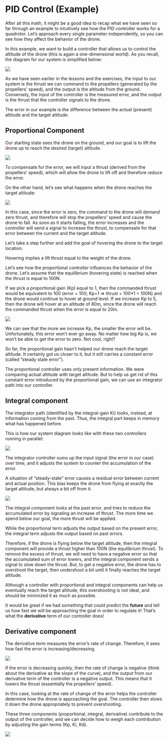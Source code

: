 # PID Control (Example)

After all this math, it might be a good idea to recap what we have seen so far through an example to intuitively see how the PID controller works for a quadrotor. Let’s approach every single parameter independently, so you can see how they affect the behavior of the drone.

In this example, we want to build a controller that allows us to control the altitude of the drone (this is again a one-dimensional world). As you recall, the diagram for our system is simplified below:

![](1.%20Control.png)

As we have seen earlier in the lessons and the exercises, the input to our system is the thrust we can command to the propellers (generated by the propellers’ speed), and the output is the altitude from the ground. Conversely, the input of the controller is the measured error, and the output is the thrust that the controller signals to the drone.

The error in our example is the difference between the actual (present) altitude and the target altitude.

## Proportional Component

Our starting state sees the drone on the ground, and our goal is to lift the drone up to reach the desired (target) altitude.

![](21.%20Example%20-%201.png)

To compensate for the error, we will input a thrust (derived from the propellers’ speed), which will allow the drone to lift off and therefore reduce the error.

On the other hand, let’s see what happens when the drone reaches the target altitude:

![](21.%20Example%20-%202.png)

In this case, since the error is zero, the command to the drone will demand zero thrust, and therefore will stop the propellers’ speed and cause the drone to fall. As soon as it starts falling, the error increases and the controller will send a signal to increase the thrust, to compensate for that error between the current and the target altitude.

Let’s take a step further and add the goal of hovering the drone to the target location.

Hovering implies a lift thrust equal to the weight of the drone.

Let’s see how the proportional controller influences the behavior of the drone. Let’s assume that the equilibrium (hovering state) is reached when the thrust is equal to 100N.

If we pick a proportional gain (Kp) equal to 1, then the commanded thrust would be equivalent to 100 (error = 100; Kp=1 => thrust = 100*1 = 100N) and the drone would continue to hover at ground level. If we increase Kp to 5, then the drone will hover at an altitude of 80m, since the drone will reach the commanded thrust when the error is equal to 20m.

![](21.%20Example%20-%203.png)

We can see that the more we increase Kp, the smaller the error will be. Unfortunately, this error won’t ever go away. No matter how big Kp is, we won’t be able to get the error to zero. Not cool, right?

So far, the proportional gain hasn’t helped our drone reach the target altitude. It certainly got us closer to it, but it still carries a constant error (called “steady state error”).

The proportional controller uses only present information. We were comparing actual altitude with target altitude. But to help us get rid of this constant error introduced by the proportional gain, we can use an integrator path into our controller.

## Integral component

The integrator path (identified by the integral-gain Ki) looks, instead, at information coming from the past. Thus, the integral part keeps in memory what has happened before.

This is how our system diagram looks like with these two controllers running in parallel:

![](21.%20PI%20Controller.png)

The integrator controller sums up the input signal (the error in our case) over time, and it adjusts the system to counter the accumulation of the error.

A situation of “steady-state” error causes a residual error between current and actual position. This bias keeps the drone from flying at exactly the target altitude, but always a bit off from it.

![](21.%20Example%20-%204.png)

The integral component looks at the past error, and tries to reduce the accumulated error by signaling an increase of thrust. The more time we spend below our goal, the more thrust will be applied.

While the proportional term adjusts the output based on the present error, the integral term adjusts the output based on past errors.

Therefore, if the drone is flying below the target altitude, then the integral component will provide a thrust higher than 100N (the equilibrium thrust). To remove the excess of thrust, we will need to have a negative error so that the accumulated sum of error lowers, and the integral component sends a signal to slow down the thrust. But, to get a negative error, the drone has to overshoot the target, then undershoot a bit until it finally reaches the target altitude.

Although a controller with proportional and integral components can help us eventually reach the target altitude, this overshooting is not ideal, and should be minimized it as much as possible.

It would be great if we had something that could predict the **future** and tell us how fast we will be approaching the goal in order to regulate it! That’s what the **derivative** term of our controller does!

## Derivative component

The derivative term measures the error’s rate of change. Therefore, it sees how fast the error is increasing/decreasing.

![](21.%20Example%20-%205.png)

If the error is decreasing quickly, then the rate of change is negative (think about the derivative as the slope of the curve), and the output from our derivative term of the controller is a negative output. This means that it lowers the thrust (essentially the propellers’ speed).

In this case, looking at the rate of change of the error helps the controller determine how the drone is approaching the goal. The controller then slows it down the drone appropriately to prevent overshooting.

These three components (proportional, integral, derivative) contribute to the output of the controller, and we can decide how to weigh each contribution by adjusting the gain terms (Kp, Ki, Kd).

![](21.%20PID%20Controller.png)
